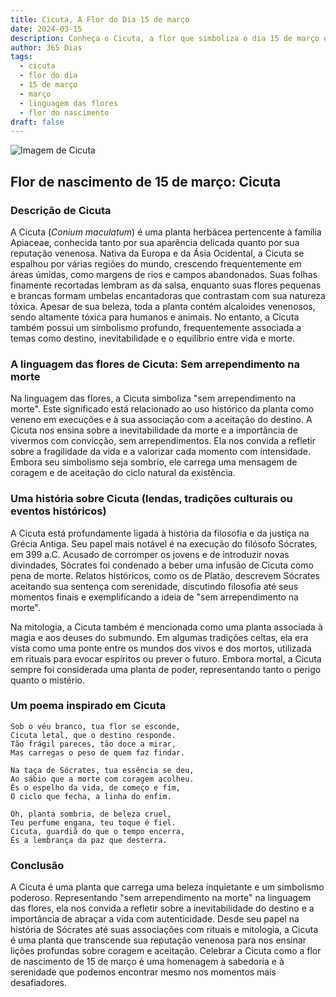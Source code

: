 ```yaml
---
title: Cicuta, A Flor do Dia 15 de março
date: 2024-03-15
description: Conheça o Cicuta, a flor que simboliza o dia 15 de março e seu significado 'Sem arrependimento na morte'. Explore a beleza e o simbolismo desta flor encantadora.
author: 365 Dias
tags:
  - cicuta
  - flor do dia
  - 15 de março
  - março
  - linguagem das flores
  - flor do nascimento
draft: false
---
```


![Imagem de Cicuta](https://cdn.pixabay.com/photo/2022/08/21/14/15/hemlock-7401397_1280.jpg#center)


## Flor de nascimento de 15 de março: Cicuta

### Descrição de Cicuta

A Cicuta (_Conium maculatum_) é uma planta herbácea pertencente à família Apiaceae, conhecida tanto por sua aparência delicada quanto por sua reputação venenosa. Nativa da Europa e da Ásia Ocidental, a Cicuta se espalhou por várias regiões do mundo, crescendo frequentemente em áreas úmidas, como margens de rios e campos abandonados. Suas folhas finamente recortadas lembram as da salsa, enquanto suas flores pequenas e brancas formam umbelas encantadoras que contrastam com sua natureza tóxica. Apesar de sua beleza, toda a planta contém alcaloides venenosos, sendo altamente tóxica para humanos e animais. No entanto, a Cicuta também possui um simbolismo profundo, frequentemente associada a temas como destino, inevitabilidade e o equilíbrio entre vida e morte.

### A linguagem das flores de Cicuta: Sem arrependimento na morte

Na linguagem das flores, a Cicuta simboliza "sem arrependimento na morte". Este significado está relacionado ao uso histórico da planta como veneno em execuções e à sua associação com a aceitação do destino. A Cicuta nos ensina sobre a inevitabilidade da morte e a importância de vivermos com convicção, sem arrependimentos. Ela nos convida a refletir sobre a fragilidade da vida e a valorizar cada momento com intensidade. Embora seu simbolismo seja sombrio, ele carrega uma mensagem de coragem e de aceitação do ciclo natural da existência.

### Uma história sobre Cicuta (lendas, tradições culturais ou eventos históricos)

A Cicuta está profundamente ligada à história da filosofia e da justiça na Grécia Antiga. Seu papel mais notável é na execução do filósofo Sócrates, em 399 a.C. Acusado de corromper os jovens e de introduzir novas divindades, Sócrates foi condenado a beber uma infusão de Cicuta como pena de morte. Relatos históricos, como os de Platão, descrevem Sócrates aceitando sua sentença com serenidade, discutindo filosofia até seus momentos finais e exemplificando a ideia de "sem arrependimento na morte".

Na mitologia, a Cicuta também é mencionada como uma planta associada à magia e aos deuses do submundo. Em algumas tradições celtas, ela era vista como uma ponte entre os mundos dos vivos e dos mortos, utilizada em rituais para evocar espíritos ou prever o futuro. Embora mortal, a Cicuta sempre foi considerada uma planta de poder, representando tanto o perigo quanto o mistério.

### Um poema inspirado em Cicuta

```
Sob o véu branco, tua flor se esconde,  
Cicuta letal, que o destino responde.  
Tão frágil pareces, tão doce a mirar,  
Mas carregas o peso de quem faz findar.  

Na taça de Sócrates, tua essência se deu,  
Ao sábio que a morte com coragem acolheu.  
És o espelho da vida, de começo e fim,  
O ciclo que fecha, a linha do enfim.  

Oh, planta sombria, de beleza cruel,  
Teu perfume engana, teu toque é fiel.  
Cicuta, guardiã do que o tempo encerra,  
És a lembrança da paz que desterra.
```

### Conclusão

A Cicuta é uma planta que carrega uma beleza inquietante e um simbolismo poderoso. Representando "sem arrependimento na morte" na linguagem das flores, ela nos convida a refletir sobre a inevitabilidade do destino e a importância de abraçar a vida com autenticidade. Desde seu papel na história de Sócrates até suas associações com rituais e mitologia, a Cicuta é uma planta que transcende sua reputação venenosa para nos ensinar lições profundas sobre coragem e aceitação. Celebrar a Cicuta como a flor de nascimento de 15 de março é uma homenagem à sabedoria e à serenidade que podemos encontrar mesmo nos momentos mais desafiadores.